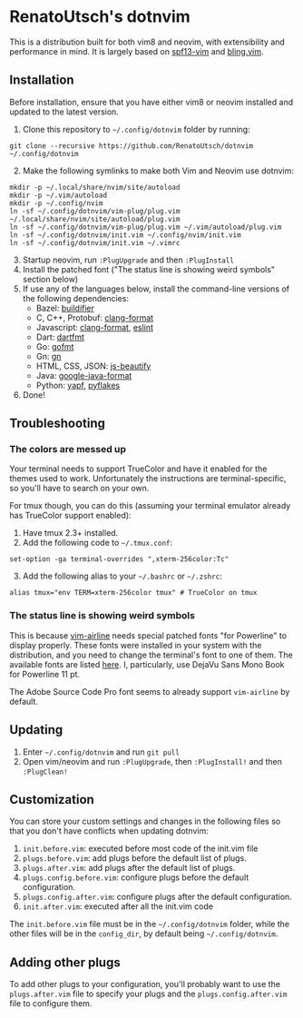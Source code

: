# RenatoUtsch's dotnvim
This is a distribution built for both vim8 and neovim, with extensibility and performance in mind. It is largely based on [spf13-vim](https://github.com/spf13/spf13-vim) and [bling.vim](https://github.com/bling/dotvim).

## Installation
Before installation, ensure that you have either vim8 or neovim installed and updated to the latest version.

1. Clone this repository to `~/.config/dotnvim` folder by running:
```
git clone --recursive https://github.com/RenatoUtsch/dotnvim ~/.config/dotnvim
```
2. Make the following symlinks to make both Vim and Neovim use dotnvim:
```
mkdir -p ~/.local/share/nvim/site/autoload
mkdir -p ~/.vim/autoload
mkdir -p ~/.config/nvim
ln -sf ~/.config/dotnvim/vim-plug/plug.vim ~/.local/share/nvim/site/autoload/plug.vim
ln -sf ~/.config/dotnvim/vim-plug/plug.vim ~/.vim/autoload/plug.vim
ln -sf ~/.config/dotnvim/init.vim ~/.config/nvim/init.vim
ln -sf ~/.config/dotnvim/init.vim ~/.vimrc
```
3. Startup neovim, run `:PlugUpgrade` and then `:PlugInstall`
4. Install the patched font ("The status line is showing weird symbols" section below)
5. If use any of the languages below, install the command-line versions of the following dependencies:
    * Bazel: [buildifier](https://github.com/bazelbuild/buildtools)
    * C, C++, Protobuf: [clang-format](https://clang.llvm.org/docs/ClangFormat.html)
    * Javascript: [clang-format](https://clang.llvm.org/docs/ClangFormat.html), [eslint](http://eslint.org/)
    * Dart: [dartfmt](https://github.com/dart-lang/dart_style)
    * Go: [gofmt](https://golang.org/cmd/gofmt/)
    * Gn: [gn](https://www.chromium.org/developers/how-tos/get-the-code)
    * HTML, CSS, JSON: [js-beautify](https://github.com/beautify-web/js-beautify)
    * Java: [google-java-format](https://github.com/google/google-java-format)
    * Python: [yapf](https://github.com/google/yapf), [pyflakes](https://pypi.python.org/pypi/pyflakes)
6. Done!

## Troubleshooting
### The colors are messed up
Your terminal needs to support TrueColor and have it enabled for the themes used to work. Unfortunately the instructions are terminal-specific, so you'll have to search on your own.

For tmux though, you can do this (assuming your terminal emulator already has TrueColor support enabled):

1. Have tmux 2.3+ installed.
2. Add the following code to `~/.tmux.conf`:
```
set-option -ga terminal-overrides ",xterm-256color:Tc"
```
3. Add the following alias to your `~/.bashrc` or `~/.zshrc`:
```
alias tmux="env TERM=xterm-256color tmux" # TrueColor on tmux
```

### The status line is showing weird symbols
This is because [vim-airline](https://github.com/vim-airline/vim-airline) needs special patched fonts "for Powerline" to display properly. These fonts were installed in your system with the distribution, and you need to change the terminal's font to one of them. The available fonts are listed [here](https://github.com/powerline/fonts). I, particularly, use DejaVu Sans Mono Book for Powerline 11 pt.

The Adobe Source Code Pro font seems to already support `vim-airline` by default.

## Updating
1. Enter `~/.config/dotnvim` and run `git pull`
2. Open vim/neovim and run `:PlugUpgrade`, then `:PlugInstall!` and then `:PlugClean!`

## Customization
You can store your custom settings and changes in the following files so that you don't have conflicts when updating dotnvim:

1. `init.before.vim`: executed before most code of the init.vim file
2. `plugs.before.vim`: add plugs before the default list of plugs.
3. `plugs.after.vim`: add plugs after the default list of plugs.
4. `plugs.config.before.vim`: configure plugs before the default configuration.
5. `plugs.config.after.vim`: configure plugs after the default configuration.
6. `init.after.vim`: executed after all the init.vim code

The `init.before.vim` file must be in the `~/.config/dotnvim` folder, while the other files will be in the `config_dir`, by default being  `~/.config/dotnvim`.

## Adding other plugs
To add other plugs to your configuration, you'll probably want to use the `plugs.after.vim` file to specify your plugs and the `plugs.config.after.vim` file to configure them.
